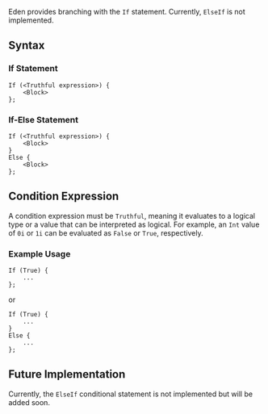 Eden provides branching with the `If` statement. Currently, `ElseIf` is not implemented.
## Syntax
### If Statement

```
If (<Truthful expression>) {
    <Block>
};
```
### If-Else Statement

```
If (<Truthful expression>) {
    <Block>
}
Else {
    <Block>
};
```

## Condition Expression

A condition expression must be `Truthful`, meaning it evaluates to a logical type or a value that can be interpreted as logical. For example, an `Int` value of `0i` or `1i` can be evaluated as `False` or `True`, respectively.
### Example Usage

```
If (True) {
    ...
};
```
or
```
If (True) {
    ...
}
Else {
    ...
};
```

## Future Implementation
Currently, the `ElseIf` conditional statement is not implemented but will be added soon.